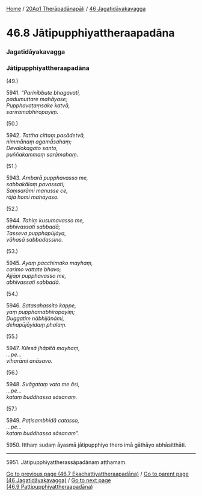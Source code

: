 
[Home](/) / [20Ap1 Therāpadānapāḷi](../../20Ap1.md) / [46 Jagatidāyakavagga](../46.md)

# 46.8 Jātipupphiyattheraapadāna

### Jagatidāyakavagga

### Jātipupphiyattheraapadāna

(49.)

5941\. _“Parinibbute bhagavati,_  
_padumuttare mahāyase;_  
_Pupphavaṭaṃsake katvā,_  
_sarīramabhiropayiṃ._  


(50.)

5942\. _Tattha cittaṃ pasādetvā,_  
_nimmānaṃ agamāsahaṃ;_  
_Devalokagato santo,_  
_puññakammaṃ sarāmahaṃ._  


(51.)

5943\. _Ambarā pupphavasso me,_  
_sabbakālaṃ pavassati;_  
_Saṃsarāmi manusse ce,_  
_rājā homi mahāyaso._  


(52.)

5944\. _Tahiṃ kusumavasso me,_  
_abhivassati sabbadā;_  
_Tasseva pupphapūjāya,_  
_vāhasā sabbadassino._  


(53.)

5945\. _Ayaṃ pacchimako mayhaṃ,_  
_carimo vattate bhavo;_  
_Ajjāpi pupphavasso me,_  
_abhivassati sabbadā._  


(54.)

5946\. _Satasahassito kappe,_  
_yaṃ pupphamabhiropayiṃ;_  
_Duggatiṃ nābhijānāmi,_  
_dehapūjāyidaṃ phalaṃ._  


(55.)

5947\. _Kilesā jhāpitā mayhaṃ,_  
_…pe…_  
_viharāmi anāsavo._  


(56.)

5948\. _Svāgataṃ vata me āsi,_  
_…pe…_  
_kataṃ buddhassa sāsanaṃ._  


(57.)

5949\. _Paṭisambhidā catasso,_  
_…pe…_  
_kataṃ buddhassa sāsanaṃ”._  


5950\. Itthaṃ sudaṃ āyasmā jātipupphiyo thero imā gāthāyo abhāsitthāti.

---

5951\. Jātipupphiyattherassāpadānaṃ aṭṭhamaṃ.



[Go to previous page (46.7 Ekachattiyattheraapadāna)](46.7.md) / [Go to parent page (46 Jagatidāyakavagga)](../46.md) / [Go to next page (46.9 Paṭṭipupphiyattheraapadāna)](46.9.md)


